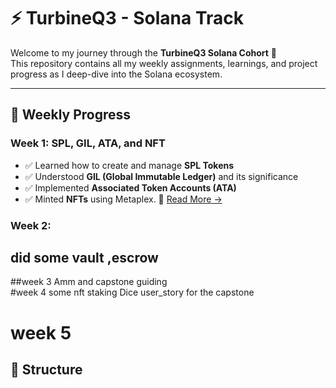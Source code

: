 # ⚡ TurbineQ3 - Solana Track

Welcome to my journey through the **TurbineQ3 Solana Cohort** 🚀  
This repository contains all my weekly assignments, learnings, and project progress as I deep-dive into the Solana ecosystem.

---

## 🧠 Weekly Progress

### Week 1: SPL, GIL, ATA, and NFT 
- ✅ Learned how to create and manage **SPL Tokens**
- ✅ Understood **GIL (Global Immutable Ledger)** and its significance
- ✅ Implemented **Associated Token Accounts (ATA)**
- ✅ Minted **NFTs** using Metaplex.
📄 [Read More →](./week-1/README.md)

### Week 2:
did some vault ,escrow
---
##week 3
Amm and capstone guiding \
#week 4
some nft staking 
Dice 
user_story for the capstone 

# week 5 

## 📁 Structure


